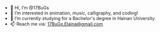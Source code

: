 - 👋 Hi, I’m @17BuGs
- 👀 I’m interested in animation, music, calligraphy, and coding!
- 🌱 I’m currently studying for a Bachelor's degree in Hainan University
- 📫 Reach me via: 17BuGs.Elaina@gmail.com

<!---
17BuGs/17BuGs is a ✨ special ✨ repository because its `README.md` (this file) appears on your GitHub profile.
You can click the Preview link to take a look at your changes.
--->
